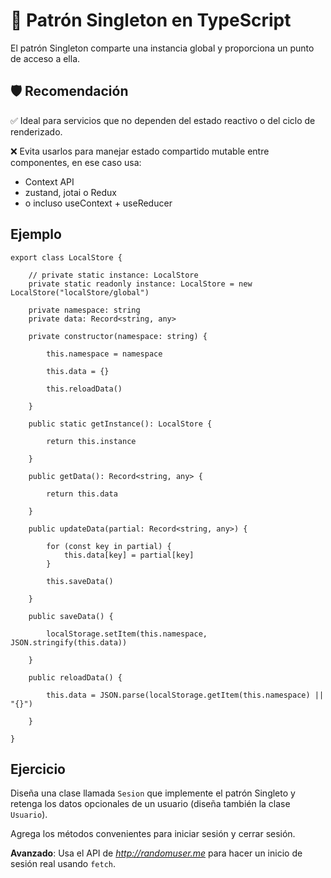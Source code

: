 # 🧩 Patrón Singleton en TypeScript

El patrón Singleton comparte una instancia global y proporciona un punto de acceso a ella.

## 🛡️ Recomendación

✅ Ideal para servicios que no dependen del estado reactivo o del ciclo de renderizado.

❌ Evita usarlos para manejar estado compartido mutable entre componentes, en ese caso usa:
* Context API
* zustand, jotai o Redux
* o incluso useContext + useReducer

## Ejemplo

```tsx
export class LocalStore {

    // private static instance: LocalStore
    private static readonly instance: LocalStore = new LocalStore("localStore/global")

    private namespace: string
    private data: Record<string, any>

    private constructor(namespace: string) {

        this.namespace = namespace

        this.data = {}

        this.reloadData()        

    }

    public static getInstance(): LocalStore {
        
        return this.instance

    }

    public getData(): Record<string, any> {

        return this.data

    }

    public updateData(partial: Record<string, any>) {

        for (const key in partial) {
            this.data[key] = partial[key]
        }

        this.saveData()

    }

    public saveData() {

        localStorage.setItem(this.namespace, JSON.stringify(this.data))

    }
    
    public reloadData() {

        this.data = JSON.parse(localStorage.getItem(this.namespace) || "{}")

    }

}
```

## Ejercicio

Diseña una clase llamada `Sesion` que implemente el patrón Singleto y retenga los datos opcionales de un usuario (diseña también la clase `Usuario`).

Agrega los métodos convenientes para iniciar sesión y cerrar sesión.

**Avanzado**: Usa el API de *http://randomuser.me* para hacer un inicio de sesión real usando `fetch`.


